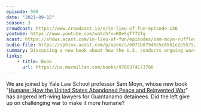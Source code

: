 ```yaml
---
episode: 508
date: "2021-09-15"
season: 3
crowdcast: https://www.crowdcast.io/e/in-lieu-of-fun-episode-136
youtube: https://www.youtube.com/watch?v=KDeSgT772Tg
acast: https://shows.acast.com/in-lieu-of-fun/episodes/sam-moyn-ruffles-feathers
audio-file: https://sphinx.acast.com/p/open/s/6071b87945e5c6581e2e5575/e/614b898fca9d7100123f2480/media.mp3
summary: Discussing a new book about how the U.S. conducts ongoing wars
links:
    - title: Book
      url: https://us.macmillan.com/books/9780374173708
---
```

We are joined by Yale Law School professor Sam Moyn, whose new book "[Humane: How the United States Abandoned Peace and Reinvented War][book]" has angered left-wing lawyers for Guantanamo detainees. Did the left give up on challenging war to make it more humane?

[book]: https://us.macmillan.com/books/9780374173708
